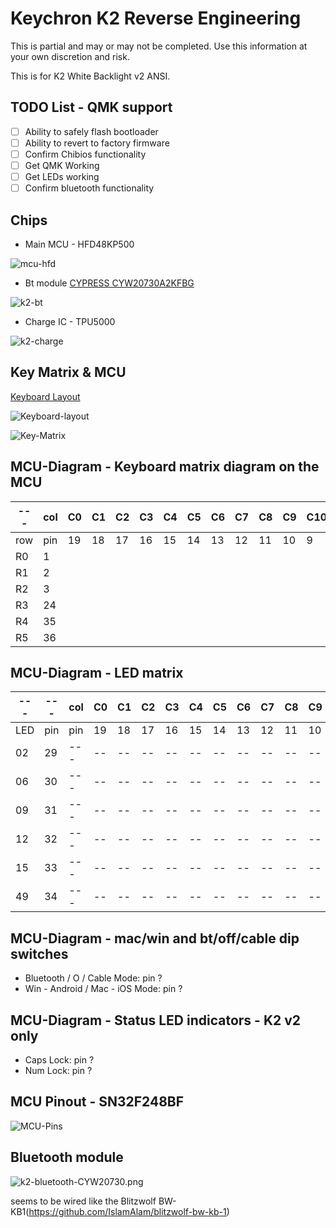 # Keychron K2 Reverse Engineering

This is partial and may or may not be completed.
Use this information at your own discretion and risk.

This is for K2 White Backlight v2 ANSI.

## TODO List - QMK support
- [ ] Ability to safely flash bootloader
- [ ] Ability to revert to factory firmware
- [ ] Confirm Chibios functionality
- [ ] Get QMK Working
- [ ] Get LEDs working
- [ ] Confirm bluetooth functionality

## Chips
* Main MCU - HFD48KP500

![mcu-hfd](./img/mcu-hfd.jpg)

* Bt module [CYPRESS CYW20730A2KFBG](https://www.infinite-electronic.ru/datasheet/2a-CYW20730A2KFBG.pdf)

![k2-bt](./img/k2-bt.png)

* Charge IC - TPU5000

![k2-charge](./img/k2-charge.jpg)

## Key Matrix & MCU
[Keyboard Layout ](http://www.keyboard-layout-editor.com/#/gists/592bca6f73c96e2903e64c1be3a7924d)

![Keyboard-layout](./img/k2-layout.png)

![Key-Matrix](./img/k2-wiring.png)

## MCU-Diagram - Keyboard matrix diagram on the MCU

| --- | col | C0 | C1 | C2 | C3 | C4 | C5 | C6 | C7 | C8 | C9 | C10 | C11 | C12 | C13 | C14 | C15 |
| --- | --- | -- | -- | -- | -- | -- | -- | -- | -- | -- | -- | --- | --- | --- | --- | --- | --- |
| row | pin | 19 | 18 | 17 | 16 | 15 | 14 | 13 | 12 | 11 | 10 |   9 |   8 |   7 |   6 |   5 |   4 |
| R0  |   1 |    |    |    |    |    |    |    |    |    |    |     |     |     |     |     |     |
| R1  |   2 |    |    |    |    |    |    |    |    |    |    |     |     |     |     |     |     |
| R2  |   3 |    |    |    |    |    |    |    |    |    |    |     |     |     |     |     |     |
| R3  |  24 |    |    |    |    |    |    |    |    |    |    |     |     |     |     |     |     |
| R4  |  35 |    |    |    |    |    |    |    |    |    |    |     |     |     |     |     |     |
| R5  |  36 |    |    |    |    |    |    |    |    |    |    |     |     |     |     |     |     |

## MCU-Diagram - LED matrix

| --- | --- | col | C0 | C1 | C2 | C3 | C4 | C5 | C6 | C7 | C8 | C9 | C10 | C11 | C12 | C13 | C14 | C15 |
| --- | --- | --- | -- | -- | -- | -- | -- | -- | -- | -- | -- | -- | --  | --  | --  | --  | --  | --  |
| LED | pin | pin | 19 | 18 | 17 | 16 | 15 | 14 | 13 | 12 | 11 | 10 |   9 |   8 |   7 |   6 |   5 |   4 |
|  02 |  29 | --- | -- | -- | -- | -- | -- | -- | -- | -- | -- | -- | --- | --- | --- | --- | --- | --- |
|  06 |  30 | --- | -- | -- | -- | -- | -- | -- | -- | -- | -- | -- | --- | --- | --- | --- | --- | --- |
|  09 |  31 | --- | -- | -- | -- | -- | -- | -- | -- | -- | -- | -- | --- | --- | --- | --- | --- | --- |
|  12 |  32 | --- | -- | -- | -- | -- | -- | -- | -- | -- | -- | -- | --- | --- | --- | --- | --- | --- |
|  15 |  33 | --- | -- | -- | -- | -- | -- | -- | -- | -- | -- | -- | --- | --- | --- | --- | --- | --- |
|  49 |  34 | --- | -- | -- | -- | -- | -- | -- | -- | -- | -- | -- | --- | --- | --- | --- | --- | --- |



## MCU-Diagram - mac/win and bt/off/cable dip switches

- Bluetooth / O / Cable Mode: pin ?
- Win - Android / Mac - iOS Mode: pin ?

## MCU-Diagram - Status LED indicators - K2 v2 only
- Caps Lock: pin ?
- Num Lock: pin ?

## MCU Pinout - SN32F248BF
![MCU-Pins](./img/MCU_unknown_ref.png)

## Bluetooth module
![k2-bluetooth-CYW20730.png](./img/K2-bt-CYW20730.jpg)

seems to be wired like the Blitzwolf BW-KB1(https://github.com/IslamAlam/blitzwolf-bw-kb-1)
